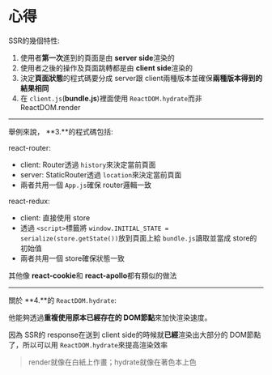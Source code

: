 # 心得

SSR的幾個特性:
1. 使用者**第一次**進到的頁面是由 **server side**渲染的
2. 使用者之後的操作及頁面跳轉都是由 **client side**渲染的
3. 決定**頁面狀態**的程式碼要分成 server跟  client兩種版本並確保**兩種版本得到的結果相同**
4. 在 `client.js`(**bundle.js**)裡面使用 `ReactDOM.hydrate`而非 ReactDOM.render

---

舉例來說， **3.**的程式碼包括:

react-router:
* client: Router透過 `history`來決定當前頁面
* server: StaticRouter透過 `location`來決定當前頁面
* 兩者共用一個 `App.js`確保 router邏輯一致

react-redux:
* client: 直接使用 store
* 透過 `<script>`標籤將  `window.INITIAL_STATE = serialize(store.getState())`放到頁面上給 `bundle.js`讀取並當成 store的初始值
* 兩者共用一個 store確保狀態一致

其他像 **react-cookie**和 **react-apollo**都有類似的做法

---

關於 **4.**的 `ReactDOM.hydrate`:

他能夠透過**重複使用原本已經存在的 DOM節點**來加快渲染速度。

因為 SSR的 response在送到 client side的時候就**已經**渲染出大部分的 DOM節點了，所以可以用 `ReactDOM.hydrate`來提高渲染效率

> render就像在白紙上作畫；hydrate就像在著色本上色